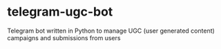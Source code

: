 # telegram-ugc-bot
Telegram bot written in Python to manage UGC (user generated content) campaigns and submissions from users
